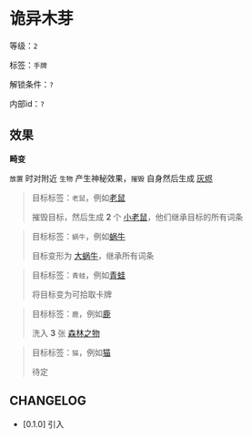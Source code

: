 # 诡异木芽

等级：`2`

标签：`手牌`

解锁条件：`?`

内部id：`?`

## 效果

**畸变**

`放置` 时对附近 `生物` 产生神秘效果，`摧毁` 自身然后生成 [灰烬](灰烬.md)
> 目标标签：`老鼠`，例如[老鼠](老鼠.md)
>
> 摧毁目标，然后生成 **2** 个 [小老鼠](小老鼠.md)，他们继承目标的所有词条

> 目标标签：`蜗牛`，例如[蜗牛](蜗牛.md)
>
> 目标变形为 [大蜗牛](大蜗牛.md)，继承所有词条

> 目标标签：`青蛙`，例如[青蛙](青蛙.md)
>
> 将目标变为可拾取卡牌

> 目标标签：`鹿`，例如[鹿](鹿.md)
>
> 洗入 **3** 张 [森林之物](../卡牌组/森林之物.md)

> 目标标签：`猫`，例如[猫](猫.md)
>
> 待定

## CHANGELOG

- [0.1.0] 引入
